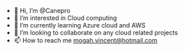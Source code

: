 - 👋 Hi, I’m @Canepro
- 👀 I’m interested in Cloud computing 
- 🌱 I’m currently learning Azure cloud and AWS
- 💞️ I’m looking to collaborate on any cloud related projects
- 📫 How to reach me mogah.vincent@hotmail.com

<!---
Canepro/Canepro is a ✨ special ✨ repository because its `README.md` (this file) appears on your GitHub profile.
You can click the Preview link to take a look at your changes.
--->
